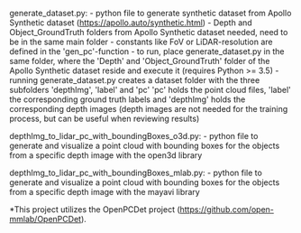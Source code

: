 generate_dataset.py:
	- python file to generate synthetic dataset from Apollo Synthetic dataset (https://apollo.auto/synthetic.html)
	- Depth and Object_GroundTruth folders from Apollo Synthetic dataset needed, need to be in the same main folder
	- constants like FoV or LiDAR-resolution are defined in the 'gen_pc'-function
	- to run, place generate_dataset.py in the same folder, where the 'Depth' and 'Object_GroundTruth' folder of the 
	Apollo Synthetic dataset reside and execute it (requires Python >= 3.5)
	- running generate_dataset.py creates a dataset folder with the three subfolders 'depthImg', 'label' and 'pc'
	'pc' holds the point cloud files, 'label' the corresponding ground truth labels and 'depthImg' holds the corresponding depth images (depth images are not needed
	for the training process, but can be useful when reviewing results)
	

depthImg_to_lidar_pc_with_boundingBoxes_o3d.py:
	- python file to generate and visualize a point cloud with bounding boxes for the objects from a specific depth image with the open3d library


depthImg_to_lidar_pc_with_boundingBoxes_mlab.py:
	- python file to generate and visualize a point cloud with bounding boxes for the objects from a specific depth image with the mayavi library
	
	

*This project utilizes the OpenPCDet project (https://github.com/open-mmlab/OpenPCDet).